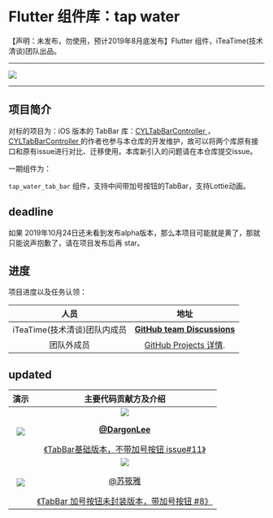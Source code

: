 # Flutter 组件库：tap water 



【声明：未发布，勿使用，预计2019年8月底发布】Flutter 组件，iTeaTime(技术清谈)团队出品。

--------------------------------------------

![](http://ww4.sinaimg.cn/large/006tNc79gy1g5389nkwlkj31sr0q242k.jpg)

--------------------------------------------

项目简介
--------------------------------------------

对标的项目为：iOS 版本的 TabBar 库：[CYLTabBarController ]( https://github.com/ChenYilong/CYLTabBarController) ，[CYLTabBarController ](https://github.com/ChenYilong/CYLTabBarController)的作者也参与本仓库的开发维护，故可以将两个库原有接口和原有issue进行对比、迁移使用。本库新引入的问题请在本仓库提交issue。

一期组件为：

`tap_water_tab_bar` 组件，支持中间带加号按钮的TabBar，支持Lottie动画。
 

deadline
--------------------------------------------

如果 2019年10月24日还未看到发布alpha版本，那么本项目可能就是黄了，那就只能说声抱歉了，请在项目发布后再 star。


进度
--------------------------------------------

项目进度以及任务认领：

人员 | 地址
:-------------:|:-------------:
 iTeaTime(技术清谈)团队内成员 |  [**GitHub team  Discussions**](https://github.com/orgs/iteatimeteam/teams/iteatime) 
 团队外成员 |  [GitHub Projects 详情]( https://github.com/iteatimeteam/tap_water/projects ).


updated
--------------------------------------------

 演示 |  主要代码贡献方及介绍
:-------------:|:-------------:
![](http://ww2.sinaimg.cn/large/006tNc79gy1g544k1fcdjg30b20kzn2q.gif) | <a href="https://github.com/DargonLee"><img src="https://avatars1.githubusercontent.com/u/13093607?s=400&v=4"></a> </p>[**@DargonLee**]( https://github.com/DargonLee ) </p>[《TabBar基础版本，不带加号按钮 issue#11》]( https://github.com/iteatimeteam/tap_water/issues/11 ) 
![](http://ww4.sinaimg.cn/large/006tNc79gy1g59kad16rdg30b20kzn29.gif) | <a href="https://github.com/SuXiaoya"><img src="https://avatars1.githubusercontent.com/u/11497470?s=400&v=4"></a></p> [@苏筱雅]( https://github.com/SuXiaoya ) </p> [《TabBar 加号按钮未封装版本，带加号按钮 #8》]( https://github.com/iteatimeteam/tap_water/issues/8 ) 

